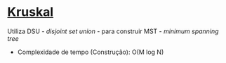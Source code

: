 # [Kruskal](kruskal.cpp)

<!-- *Read in [English](README.en.md)* -->

Utiliza DSU - _disjoint set union_ - para construir MST - _minimum spanning tree_

- Complexidade de tempo (Construção): O(M log N)
